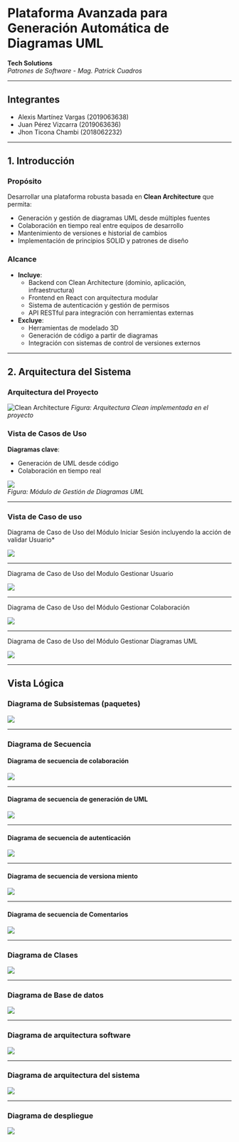 # Plataforma Avanzada para Generación Automática de Diagramas UML  
**Tech Solutions**  
*Patrones de Software - Mag. Patrick Cuadros*  

---

## Integrantes  
- Alexis Martínez Vargas (2019063638)  
- Juan Pérez Vizcarra (2019063636)  
- Jhon Ticona Chambi (2018062232)  

---

## 1. Introducción  
### Propósito  
Desarrollar una plataforma robusta basada en **Clean Architecture** que permita:  
- Generación y gestión de diagramas UML desde múltiples fuentes
- Colaboración en tiempo real entre equipos de desarrollo
- Mantenimiento de versiones e historial de cambios
- Implementación de principios SOLID y patrones de diseño

### Alcance  
- **Incluye**:  
  - Backend con Clean Architecture (dominio, aplicación, infraestructura)
  - Frontend en React con arquitectura modular
  - Sistema de autenticación y gestión de permisos
  - API RESTful para integración con herramientas externas
- **Excluye**: 
  - Herramientas de modelado 3D
  - Generación de código a partir de diagramas
  - Integración con sistemas de control de versiones externos

---

## 2. Arquitectura del Sistema  

### Arquitectura del Proyecto

![Clean Architecture](https://miro.medium.com/v2/resize:fit:1400/format:webp/1*0R0r00uF1RyRFxkxo3HVDg.png)
*Figura: Arquitectura Clean implementada en el proyecto*

### Vista de Casos de Uso  
**Diagramas clave**:  
- Generación de UML desde código  
- Colaboración en tiempo real  

![](documentos/media/Aspose.Words.ea08ac6b-91ce-4764-8b65-5ae6d44cb683.005.png)  
*Figura: Módulo de Gestión de Diagramas UML*  

---

### Vista de Caso de uso

Diagrama de Caso de Uso del Módulo Iniciar Sesión incluyendo la acción de validar Usuario*

![](documentos/media/Aspose.Words.ea08ac6b-91ce-4764-8b65-5ae6d44cb683.002.png)

---

Diagrama de Caso de Uso del Modulo Gestionar Usuario

![](documentos/media/Aspose.Words.ea08ac6b-91ce-4764-8b65-5ae6d44cb683.003.png)

---

Diagrama de Caso de Uso del Módulo Gestionar Colaboración

![](documentos/media/Aspose.Words.ea08ac6b-91ce-4764-8b65-5ae6d44cb683.004.png)

---

Diagrama de Caso de Uso del Módulo Gestionar Diagramas UML

![](documentos/media/Aspose.Words.ea08ac6b-91ce-4764-8b65-5ae6d44cb683.005.png)

---


## Vista Lógica

### Diagrama de Subsistemas (paquetes)


![](documentos/media/fd04/diagrama%20subsistema.png)

---

### Diagrama de Secuencia 
#### Diagrama de secuencia de colaboración 

![](documentos/media/Aspose.Words.ea08ac6b-91ce-4764-8b65-5ae6d44cb683.007.png)

---

#### Diagrama de secuencia de generación  de UML

![](documentos/media/Aspose.Words.ea08ac6b-91ce-4764-8b65-5ae6d44cb683.008.png)

---

#### Diagrama de secuencia de autenticación 

![](documentos/media/Aspose.Words.ea08ac6b-91ce-4764-8b65-5ae6d44cb683.009.png)

---

#### Diagrama de secuencia de versiona miento 

![](documentos/media/Aspose.Words.ea08ac6b-91ce-4764-8b65-5ae6d44cb683.010.png)

---

#### Diagrama de secuencia de Comentarios

![](documentos/media/Aspose.Words.ea08ac6b-91ce-4764-8b65-5ae6d44cb683.011.png)

---


### Diagrama de Clases

![](documentos/media/fd04/diagrama%20de%20clases.png)

---

### Diagrama de Base de datos

![](documentos/media/Aspose.Words.ea08ac6b-91ce-4764-8b65-5ae6d44cb683.014.png)

---

### Diagrama de arquitectura software

![](documentos/media/Aspose.Words.ea08ac6b-91ce-4764-8b65-5ae6d44cb683.015.png)

---

### Diagrama de arquitectura del sistema

![](documentos/media/Aspose.Words.ea08ac6b-91ce-4764-8b65-5ae6d44cb683.016.png)

---

### Diagrama de despliegue

![](documentos/media/Aspose.Words.ea08ac6b-91ce-4764-8b65-5ae6d44cb683.022.png)
